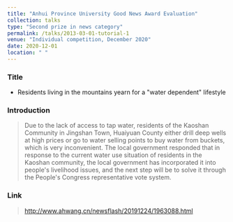 ```yaml
---
title: "Anhui Province University Good News Award Evaluation"
collection: talks
type: "Second prize in news category"
permalink: /talks/2013-03-01-tutorial-1
venue: "Individual competition, December 2020"
date: 2020-12-01
location: " "
---
```

### Title
* Residents living in the mountains yearn for a "water dependent" lifestyle

### Introduction

> Due to the lack of access to tap water, residents of the Kaoshan Community in Jingshan Town, Huaiyuan County either drill deep wells at high prices or go to water selling points to buy water from buckets, which is very inconvenient. The local government responded that in response to the current water use situation of residents in the Kaoshan community, the local government has incorporated it into people's livelihood issues, and the next step will be to solve it through the People's Congress representative vote system.

### Link

> http://www.ahwang.cn/newsflash/20191224/1963088.html



